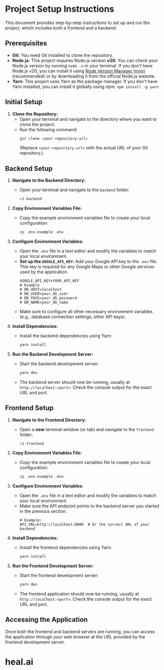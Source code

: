 # Project Setup Instructions

This document provides step-by-step instructions to set up and run the project, which includes both a frontend and a backend.

## Prerequisites

* **Git:** You need Git installed to clone the repository.
* **Node.js:** This project requires Node.js version **v20**. You can check your Node.js version by running `node -v` in your terminal. If you don't have Node.js v20, you can install it using [Node Version Manager (nvm)](https://github.com/nvm-sh/nvm) (recommended) or by downloading it from the official Node.js website.
* **Yarn:** This project uses Yarn as the package manager. If you don't have Yarn installed, you can install it globally using npm: `npm install -g yarn`

## Initial Setup

1.  **Clone the Repository:**
    * Open your terminal and navigate to the directory where you want to clone the project.
    * Run the following command:
        ```bash
        git clone <your-repository-url>
        ```
        (Replace `<your-repository-url>` with the actual URL of your Git repository.)

## Backend Setup

1.  **Navigate to the Backend Directory:**
    * Open your terminal and navigate to the `backend` folder:
        ```bash
        cd backend
        ```

2.  **Copy Environment Variables File:**
    * Copy the example environment variables file to create your local configuration:
        ```bash
        cp .env.example .env
        ```

3.  **Configure Environment Variables:**
    * Open the `.env` file in a text editor and modify the variables to match your local environment.
    * **Set up the `GOOGLE_API_KEY`:** Add your Google API key to the `.env` file. This key is required for any Google Maps or other Google services used by the application.
        ```
        GOOGLE_API_KEY=YOUR_API_KEY
        # Example
        # DB_HOST=localhost
        # DB_USER=your_db_user
        # DB_PASS=your_db_password
        # DB_NAME=your_db_name
        ```
    * Make sure to configure all other necessary environment variables (e.g., database connection settings, other API keys).

4.  **Install Dependencies:**
    * Install the backend dependencies using Yarn:
        ```bash
        yarn install
        ```

5.  **Run the Backend Development Server:**
    * Start the backend development server:
        ```bash
        yarn dev
        ```
    * The backend server should now be running, usually at `http://localhost:<port>`. Check the console output for the exact URL and port.

## Frontend Setup

1.  **Navigate to the Frontend Directory:**
    * Open a **new** terminal window (or tab) and navigate to the `frontend` folder:
        ```bash
        cd frontend
        ```

2.  **Copy Environment Variables File:**
    * Copy the example environment variables file to create your local configuration:
        ```bash
        cp .env.example .env
        ```

3.  **Configure Environment Variables:**
    * Open the `.env` file in a text editor and modify the variables to match your local environment.
    * Make sure the API endpoint points to the backend server you started in the previous section.
        ```
        # Example:
        API_URL=http://localhost:8000  # Or the correct URL of your backend
        ```

4.  **Install Dependencies:**
    * Install the frontend dependencies using Yarn:
        ```bash
        yarn install
        ```

5.  **Run the Frontend Development Server:**
    * Start the frontend development server:
        ```bash
        yarn dev
        ```
    * The frontend application should now be running, usually at `http://localhost:<port>`. Check the console output for the exact URL and port.

## Accessing the Application

Once both the frontend and backend servers are running, you can access the application through your web browser at the URL provided by the frontend development server.
# heal.ai
